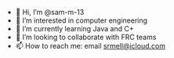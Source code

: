 - 👋 Hi, I’m @sam-m-13
- 👀 I’m interested in computer engineering
- 🌱 I’m currently learning Java and C+
- 💞️ I’m looking to collaborate with FRC teams
- 📫 How to reach me: email srmell@icloud.com

<!---
sam-m-13/sam-m-13 is a ✨ special ✨ repository because its `README.md` (this file) appears on your GitHub profile.
You can click the Preview link to take a look at your changes.
--->
